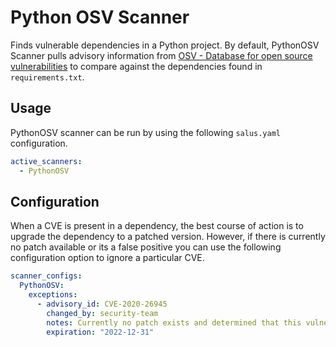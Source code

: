 # Python OSV Scanner

Finds vulnerable dependencies in a Python project. By default, PythonOSV Scanner pulls advisory information from [OSV - Database for open source vulnerabilities](https://osv.dev/) to compare against the dependencies found in `requirements.txt`.

## Usage

PythonOSV scanner can be run by using the following `salus.yaml` configuration.

```yaml
active_scanners:
  - PythonOSV
```

## Configuration

When a CVE is present in a dependency, the best course of action is to upgrade the dependency to a patched version. However, if there is currently no patch available or its a false positive you can use the following configuration option to ignore a particular CVE.

```yaml
scanner_configs:
  PythonOSV:
    exceptions:
      - advisory_id: CVE-2020-26945
        changed_by: security-team
        notes: Currently no patch exists and determined that this vulnerability is not exploitable.
        expiration: "2022-12-31"
```

